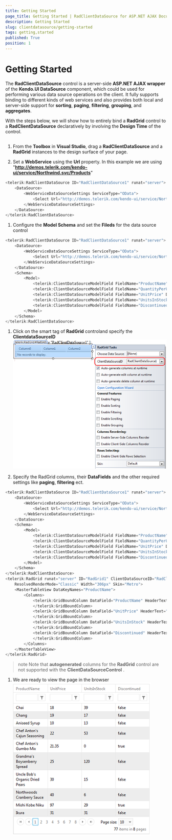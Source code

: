 ```yaml
---
title: Getting Started
page_title: Getting Started | RadClientDataSource for ASP.NET AJAX Documentation
description: Getting Started
slug: clientdatasource/getting-started
tags: getting,started
published: True
position: 1
---
```


# Getting Started



The **RadClientDataSource** control is a server-side **ASP.NET AJAX wrapper** of the **Kendo.UI DataSource** component, which could be used for performing various data source operations on the client. It fully supports binding to different kinds of web services and also provides both local and server-side support for **sorting**, **paging**, **filtering**, **grouping**, and **aggregates**.

With the steps below, we will show how to entirely bind a **RadGrid** control to a **RadClientDataSource** declaratively by involving the **Design Time** of the control.

## 

1. From the **Toolbox** in **Visual Studio**, drag a **RadClientDataSource** and a **RadGrid** instances to the design surface of your page.

1. Set a **WebService** using the **Url** property. In this example we are using "**http://demos.telerik.com/kendo-ui/service/Northwind.svc/Products**"

````C#
<telerik:RadClientDataSource ID="RadClientDataSource1" runat="server">
    <DataSource>
        <WebServiceDataSourceSettings ServiceType="OData">
            <Select Url="http://demos.telerik.com/kendo-ui/service/Northwind.svc/Products" DataType="JSONP" />
        </WebServiceDataSourceSettings>
    </DataSource>
</telerik:RadClientDataSource>
````



1. Configure the **Model Schema** and set the **Fileds** for the data source control

````C#
<telerik:RadClientDataSource ID="RadClientDataSource1" runat="server">
    <DataSource>
        <WebServiceDataSourceSettings ServiceType="OData">
            <Select Url="http://demos.telerik.com/kendo-ui/service/Northwind.svc/Products" DataType="JSONP" />
        </WebServiceDataSourceSettings>
    </DataSource>
    <Schema>
        <Model>
            <telerik:ClientDataSourceModelField FieldName="ProductName" DataType="String" />
            <telerik:ClientDataSourceModelField FieldName="QuantityPerUnit" DataType="String" />
            <telerik:ClientDataSourceModelField FieldName="UnitPrice" DataType="Number" />
            <telerik:ClientDataSourceModelField FieldName="UnitsInStock" DataType="Number" />
            <telerik:ClientDataSourceModelField FieldName="Discontinued" DataType="Boolean" />
        </Model>
    </Schema>
</telerik:RadClientDataSource>
````



1. Click on the smart tag of **RadGrid** controland specify the **ClientdataSourceID**
![client-data-source-id](images/client-data-source-id.png)

1. Specify the RadGrid columns, their **DataFields** and the other required settings like **paging**, **filtering** ect.

````C#
<telerik:RadClientDataSource ID="RadClientDataSource1" runat="server">
    <DataSource>
        <WebServiceDataSourceSettings ServiceType="OData">
            <Select Url="http://demos.telerik.com/kendo-ui/service/Northwind.svc/Products" DataType="JSONP" />
        </WebServiceDataSourceSettings>
    </DataSource>
    <Schema>
        <Model>
            <telerik:ClientDataSourceModelField FieldName="ProductName" DataType="String" />
            <telerik:ClientDataSourceModelField FieldName="QuantityPerUnit" DataType="String" />
            <telerik:ClientDataSourceModelField FieldName="UnitPrice" DataType="Number" />
            <telerik:ClientDataSourceModelField FieldName="UnitsInStock" DataType="Number" />
            <telerik:ClientDataSourceModelField FieldName="Discontinued" DataType="Boolean" />
        </Model>
    </Schema>
</telerik:RadClientDataSource>
<telerik:RadGrid runat="server" ID="RadGrid1" ClientDataSourceID="RadClientDataSource1"
    ResolvedRenderMode="Classic" Width="306px" Skin="Metro">
    <MasterTableView DataKeyNames="ProductName">
        <Columns>
            <telerik:GridBoundColumn DataField="ProductName" HeaderText="ProductName" UniqueName="column">
            </telerik:GridBoundColumn>
            <telerik:GridBoundColumn DataField="UnitPrice" HeaderText="UnitPrice" UniqueName="column1">
            </telerik:GridBoundColumn>
            <telerik:GridBoundColumn DataField="UnitsInStock" HeaderText="UnitsInStock" UniqueName="column2">
            </telerik:GridBoundColumn>
            <telerik:GridBoundColumn DataField="Discontinued" HeaderText="Discontinued" UniqueName="column3">
            </telerik:GridBoundColumn>
        </Columns>
    </MasterTableView>
</telerik:RadGrid>
````



>note Note that **autogenerated** columns for the **RadGrid** control are not supported with the **ClientDataSourceControl** .
>


1. We are ready to view the page in the browser
![client-data-source-grid](images/client-data-source-grid.png)


